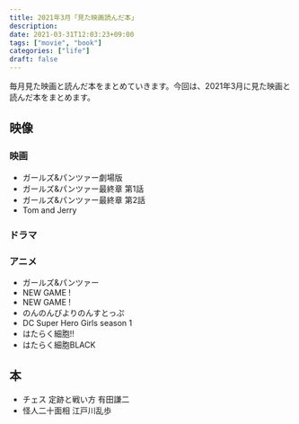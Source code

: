 ```yaml
---
title: 2021年3月「見た映画読んだ本」
description:
date: 2021-03-31T12:03:23+09:00
tags: ["movie", "book"]
categories: ["life"]
draft: false
---
```


毎月見た映画と読んだ本をまとめていきます。今回は、2021年3月に見た映画と読んだ本をまとめます。

## 映像

### 映画

* ガールズ&パンツァー劇場版
* ガールズ&パンツァー最終章 第1話
* ガールズ&パンツァー最終章 第2話
* Tom and Jerry

### ドラマ


### アニメ

* ガールズ&パンツァー
* NEW GAME !
* NEW GAME !
* のんのんびよりのんすとっぷ
* DC Super Hero Girls season 1
* はたらく細胞!!
* はたらく細胞BLACK

## 本

* チェス 定跡と戦い方 有田謙二
* 怪人二十面相 江戸川乱歩
